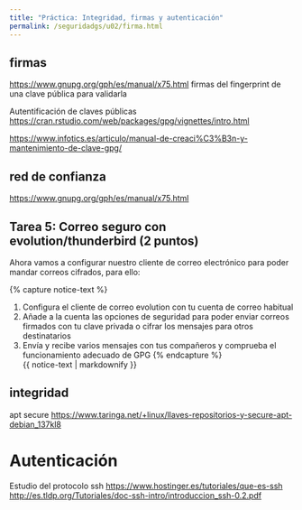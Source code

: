 ```yaml
---
title: "Práctica: Integridad, firmas y autenticación"
permalink: /seguridadgs/u02/firma.html
---
```



## firmas

https://www.gnupg.org/gph/es/manual/x75.html firmas del fingerprint de una clave pública para validarla

Autentificación de claves públicas https://cran.rstudio.com/web/packages/gpg/vignettes/intro.html

https://www.infotics.es/articulo/manual-de-creaci%C3%B3n-y-mantenimiento-de-clave-gpg/

## red de confianza

https://www.gnupg.org/gph/es/manual/x75.html

## Tarea 5: Correo seguro con evolution/thunderbird (2 puntos)

Ahora vamos a configurar nuestro cliente de correo electrónico para poder mandar correos cifrados, para ello:

{% capture notice-text %}
1. Configura el cliente de correo evolution con tu cuenta de correo habitual
2. Añade a la cuenta las opciones de seguridad para poder enviar correos firmados con tu clave privada o cifrar los mensajes para otros destinatarios
3. Envía y recibe varios mensajes con tus compañeros y comprueba el funcionamiento adecuado de GPG
{% endcapture %}<div class="notice--info">{{ notice-text | markdownify }}</div>

## integridad

apt secure
https://www.taringa.net/+linux/llaves-repositorios-y-secure-apt-debian_137kl8

# Autenticación

Estudio del protocolo ssh
https://www.hostinger.es/tutoriales/que-es-ssh
http://es.tldp.org/Tutoriales/doc-ssh-intro/introduccion_ssh-0.2.pdf